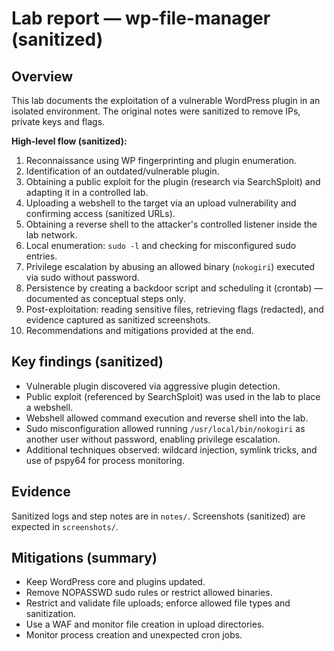 # Lab report — wp-file-manager (sanitized)

## Overview
This lab documents the exploitation of a vulnerable WordPress plugin in an isolated environment. The original notes were sanitized to remove IPs, private keys and flags.

**High-level flow (sanitized):**
1. Reconnaissance using WP fingerprinting and plugin enumeration.
2. Identification of an outdated/vulnerable plugin.
3. Obtaining a public exploit for the plugin (research via SearchSploit) and adapting it in a controlled lab.
4. Uploading a webshell to the target via an upload vulnerability and confirming access (sanitized URLs).
5. Obtaining a reverse shell to the attacker's controlled listener inside the lab network.
6. Local enumeration: `sudo -l` and checking for misconfigured sudo entries.
7. Privilege escalation by abusing an allowed binary (`nokogiri`) executed via sudo without password.
8. Persistence by creating a backdoor script and scheduling it (crontab) — documented as conceptual steps only.
9. Post-exploitation: reading sensitive files, retrieving flags (redacted), and evidence captured as sanitized screenshots.
10. Recommendations and mitigations provided at the end.

## Key findings (sanitized)
- Vulnerable plugin discovered via aggressive plugin detection.
- Public exploit (referenced by SearchSploit) was used in the lab to place a webshell.
- Webshell allowed command execution and reverse shell into the lab.
- Sudo misconfiguration allowed running `/usr/local/bin/nokogiri` as another user without password, enabling privilege escalation.
- Additional techniques observed: wildcard injection, symlink tricks, and use of pspy64 for process monitoring.

## Evidence
Sanitized logs and step notes are in `notes/`. Screenshots (sanitized) are expected in `screenshots/`.

## Mitigations (summary)
- Keep WordPress core and plugins updated.
- Remove NOPASSWD sudo rules or restrict allowed binaries.
- Restrict and validate file uploads; enforce allowed file types and sanitization.
- Use a WAF and monitor file creation in upload directories.
- Monitor process creation and unexpected cron jobs.
